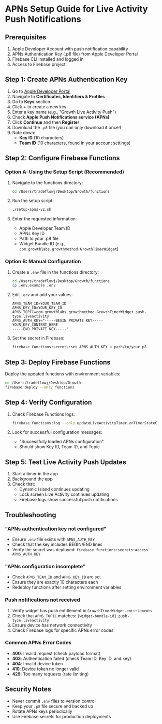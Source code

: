 # APNs Setup Guide for Live Activity Push Notifications

## Prerequisites

1. Apple Developer Account with push notification capability
2. APNs Authentication Key (.p8 file) from Apple Developer Portal
3. Firebase CLI installed and logged in
4. Access to Firebase project

## Step 1: Create APNs Authentication Key

1. Go to [Apple Developer Portal](https://developer.apple.com)
2. Navigate to **Certificates, Identifiers & Profiles**
3. Go to **Keys** section
4. Click **+** to create a new key
5. Enter a key name (e.g., "Growth Live Activity Push")
6. Check **Apple Push Notifications service (APNs)**
7. Click **Continue** and then **Register**
8. Download the `.p8` file (you can only download it once!)
9. Note down:
   - **Key ID** (10 characters)
   - **Team ID** (10 characters, found in your account settings)

## Step 2: Configure Firebase Functions

### Option A: Using the Setup Script (Recommended)

1. Navigate to the functions directory:
   ```bash
   cd /Users/tradeflowj/Desktop/Growth/functions
   ```

2. Run the setup script:
   ```bash
   ./setup-apns-v2.sh
   ```

3. Enter the requested information:
   - Apple Developer Team ID
   - APNs Key ID
   - Path to your .p8 file
   - Widget Bundle ID (e.g., `com.growthlabs.growthmethod.GrowthTimerWidget`)

### Option B: Manual Configuration

1. Create a `.env` file in the functions directory:
   ```bash
   cd /Users/tradeflowj/Desktop/Growth/functions
   cp .env.example .env
   ```

2. Edit `.env` and add your values:
   ```env
   APNS_TEAM_ID=YOUR_TEAM_ID
   APNS_KEY_ID=YOUR_KEY_ID
   APNS_TOPIC=com.growthlabs.growthmethod.GrowthTimerWidget.push-type.liveactivity
   APNS_AUTH_KEY="-----BEGIN PRIVATE KEY-----
   YOUR_KEY_CONTENT_HERE
   -----END PRIVATE KEY-----"
   ```

3. Set the secret in Firebase:
   ```bash
   firebase functions:secrets:set APNS_AUTH_KEY < path/to/your.p8
   ```

## Step 3: Deploy Firebase Functions

Deploy the updated functions with environment variables:

```bash
cd /Users/tradeflowj/Desktop/Growth
firebase deploy --only functions
```

## Step 4: Verify Configuration

1. Check Firebase Functions logs:
   ```bash
   firebase functions:log --only updateLiveActivityTimer,onTimerStateChange
   ```

2. Look for successful configuration messages:
   - "Successfully loaded APNs configuration"
   - Should show Key ID, Team ID, and Topic

## Step 5: Test Live Activity Push Updates

1. Start a timer in the app
2. Background the app
3. Check that:
   - Dynamic Island continues updating
   - Lock screen Live Activity continues updating
   - Firebase logs show successful push notifications

## Troubleshooting

### "APNs authentication key not configured"
- Ensure `.env` file exists with `APNS_AUTH_KEY`
- Check that the key includes BEGIN/END lines
- Verify the secret was deployed: `firebase functions:secrets:access APNS_AUTH_KEY`

### "APNs configuration incomplete"
- Check `APNS_TEAM_ID` and `APNS_KEY_ID` are set
- Ensure they are exactly 10 characters each
- Redeploy functions after setting environment variables

### Push notifications not received
1. Verify widget has push entitlement in `GrowthTimerWidget.entitlements`
2. Check that `APNS_TOPIC` matches: `{widget-bundle-id}.push-type.liveactivity`
3. Ensure device has network connectivity
4. Check Firebase logs for specific APNs error codes

### Common APNs Error Codes
- **400**: Invalid request (check payload format)
- **403**: Authentication failed (check Team ID, Key ID, and key)
- **404**: Invalid device token
- **410**: Device token no longer valid
- **429**: Too many requests (rate limiting)

## Security Notes

- Never commit `.env` files to version control
- Keep your `.p8` file secure and backed up
- Rotate APNs keys periodically
- Use Firebase secrets for production deployments